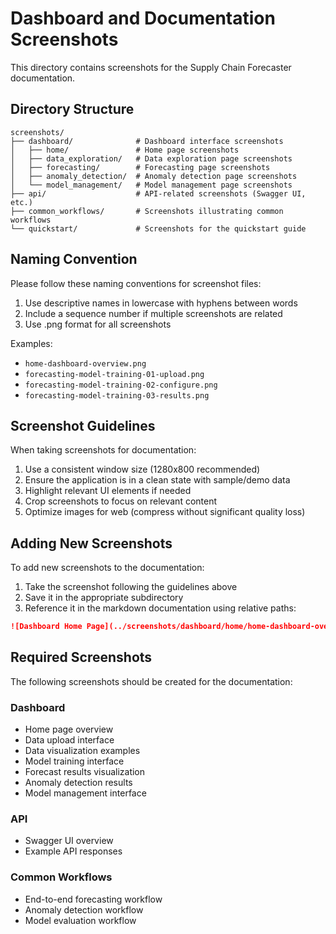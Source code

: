 # Dashboard and Documentation Screenshots

This directory contains screenshots for the Supply Chain Forecaster documentation.

## Directory Structure

```
screenshots/
├── dashboard/              # Dashboard interface screenshots
│   ├── home/               # Home page screenshots
│   ├── data_exploration/   # Data exploration page screenshots
│   ├── forecasting/        # Forecasting page screenshots
│   ├── anomaly_detection/  # Anomaly detection page screenshots
│   └── model_management/   # Model management page screenshots
├── api/                    # API-related screenshots (Swagger UI, etc.)
├── common_workflows/       # Screenshots illustrating common workflows
└── quickstart/             # Screenshots for the quickstart guide
```

## Naming Convention

Please follow these naming conventions for screenshot files:

1. Use descriptive names in lowercase with hyphens between words
2. Include a sequence number if multiple screenshots are related
3. Use .png format for all screenshots

Examples:
- `home-dashboard-overview.png`
- `forecasting-model-training-01-upload.png`
- `forecasting-model-training-02-configure.png`
- `forecasting-model-training-03-results.png`

## Screenshot Guidelines

When taking screenshots for documentation:

1. Use a consistent window size (1280x800 recommended)
2. Ensure the application is in a clean state with sample/demo data
3. Highlight relevant UI elements if needed
4. Crop screenshots to focus on relevant content
5. Optimize images for web (compress without significant quality loss)

## Adding New Screenshots

To add new screenshots to the documentation:

1. Take the screenshot following the guidelines above
2. Save it in the appropriate subdirectory
3. Reference it in the markdown documentation using relative paths:

```markdown
![Dashboard Home Page](../screenshots/dashboard/home/home-dashboard-overview.png)
```

## Required Screenshots

The following screenshots should be created for the documentation:

### Dashboard
- Home page overview
- Data upload interface
- Data visualization examples
- Model training interface
- Forecast results visualization
- Anomaly detection results
- Model management interface

### API
- Swagger UI overview
- Example API responses

### Common Workflows
- End-to-end forecasting workflow
- Anomaly detection workflow
- Model evaluation workflow